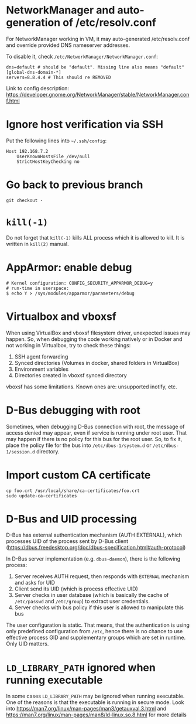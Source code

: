 # NetworkManager and auto-generation of /etc/resolv.conf

For NetworkManager working in VM, it may auto-generated /etc/resolv.conf and override provided DNS nameserver addresses.

To disable it, check `/etc/NetworkManager/NetworkManager.conf`:

```
dns=default # should be "default". Missing line also means "default"
[global-dns-domain-*]
servers=8.8.4.4 # This should re REMOVED
```

Link to config description: https://developer.gnome.org/NetworkManager/stable/NetworkManager.conf.html

# Ignore host verification via SSH

Put the following lines into `~/.ssh/config`:

```
Host 192.168.7.2
    UserKnownHostsFile /dev/null
    StrictHostKeyChecking no
```

# Go back to previous branch

`git checkout -`

# `kill(-1)`

Do not forget that `kill(-1)` kills ALL process which it is allowed to kill. It is written in `kill(2)` manual.

# AppArmor: enable debug

```
# Kernel configuration: CONFIG_SECURITY_APPARMOR_DEBUG=y
# run-time in userspace:
$ echo Y > /sys/modules/apparmor/parameters/debug
```

# Virtualbox and vboxsf

When using VirtualBox and vboxsf filesystem driver, unexpected issues may happen. So, when debugging the code working natively or in Docker and not working in Virtualbox, try to check these things:

1. SSH agent forwarding
2. Synced directories (Volumes in docker, shared folders in VirtualBox)
3. Environment variables
4. Directories created in vboxsf synced directory

vboxsf has some limitations. Known ones are: unsupported inotify, etc.

# D-Bus debugging with root

Sometimes, when debugging D-Bus connection with root, the message of access denied may appear, even if service is running under root user.
That may happen if there is no policy for this bus for the root user.
So, to fix it, place the policy file for the bus into `/etc/dbus-1/system.d` or `/etc/dbus-1/session.d` directory.

# Import custom CA certificate

```
cp foo.crt /usr/local/share/ca-certificates/foo.crt
sudo update-ca-certificates
```

# D-Bus and UID processing

D-Bus has external authentication mechanism (AUTH EXTERNAL), which processes UID of the process sent by D-Bus client (https://dbus.freedesktop.org/doc/dbus-specification.html#auth-protocol)

In D-Bus server implementation (e.g. `dbus-daemon`), there is the following process:

1. Server receives AUTH request, then responds with `EXTERNAL` mechanism and asks for UID
2. Client send its UID (which is process effective UID)
3. Server checks in user database (which is basically the cache of `/etc/passwd` and `/etc/group`) to extract user credentials.
4. Server checks with bus policy if this user is allowed to manipulate this bus

The user configuration is static. That means, that the authentication is using only predefined configuration from `/etc`,
hence there is no chance to use effective process GID and supplementary groups which are set in runtime. Only UID matters.

# `LD_LIBRARY_PATH` ignored when running executable

In some cases `LD_LIBRARY_PATH` may be ignored when running executable.
One of the reasons is that the executable is running in secure mode.
Look into https://man7.org/linux/man-pages/man3/getauxval.3.html and https://man7.org/linux/man-pages/man8/ld-linux.so.8.html for more details
